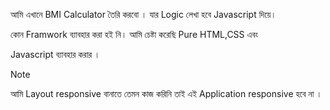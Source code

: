 আমি এখানে BMI Calculator তৈরি করবো । যার Logic লেখা হবে Javascript দিয়ে।

কোন Framwork ব্যাবহার করা হই নি। আমি চেষ্টা করেছি Pure HTML,CSS এবং 

Javascript ব্যাবহার করার ।  

>[!Note]
>আমি  Layout responsive বানাতে তেমন কাজ করিনি তাই এই  Application responsive হবে না ।
